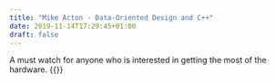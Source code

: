 ```yaml
---
title: "Mike Acton - Data-Oriented Design and C++"
date: 2019-11-14T17:29:45+01:00
draft: false
---
```

A must watch for anyone who is interested in getting the most of the hardware.
{{<youtube rX0ItVEVjHc>}}